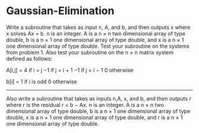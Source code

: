 # Gaussian-Elimination


Write a subroutine that takes as input n, A, and b, and then outputs x where x solves Ax = b. 
n is an integer. A is a n × n two dimensional array of type double, b is a n × 1 one dimensional 
array of type double, and x is a n × 1 one dimensional array of type double. Test your subroutine on 
the systems from problem 1. Also test your subroutine on the n × n matrix system defined as follows:

A[i,j] =  4 if i = j
	−1 if j = i + 1
	−1 if j = i − 1
	0 otherwise

b[i] =  	1 if i is odd
	0 otherwise

----------------------------------------------------------------------------------

Also write a subroutine that takes as inputs n,A, x, and b, and then
outputs r where r is the residual r = b − Ax. n is an integer. A is a n × n
two dimensional array of type double, b is a n × 1 one dimensional array
of type double, x is a n × 1 one dimensional array of type double, and r
is a n × 1 one dimensional array of type double.
